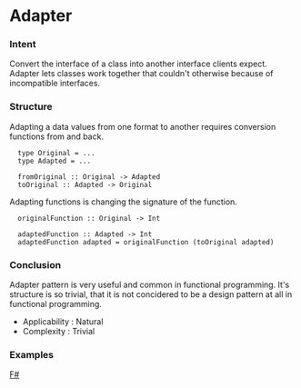 # Adapter

### Intent

Convert the interface of a class into another interface clients expect. Adapter lets classes work together that couldn't otherwise because of incompatible interfaces.


### Structure

Adapting a data values from one format to another requires conversion functions from and back.

~~~~
  type Original = ...
  type Adapted = ...
  
  fromOriginal :: Original -> Adapted
  toOriginal :: Adapted -> Original
~~~~

Adapting functions is changing the signature of the function.

~~~~
  originalFunction :: Original -> Int
  
  adaptedFunction :: Adapted -> Int
  adaptedFunction adapted = originalFunction (toOriginal adapted)
~~~~
  

### Conclusion

Adapter pattern is very useful and common in functional programming. It's structure is so trivial, that it is not concidered to be a design pattern at all in functional programming.

- Applicability : Natural
- Complexity : Trivial


### Examples

[F#](adapter.fsx)
